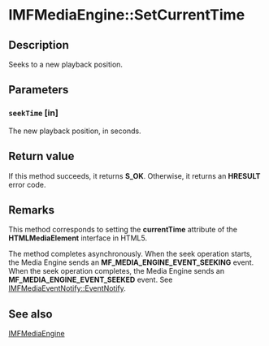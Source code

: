 # IMFMediaEngine::SetCurrentTime

## Description

Seeks to a new playback position.

## Parameters

### `seekTime` [in]

The new playback position, in seconds.

## Return value

If this method succeeds, it returns **S_OK**. Otherwise, it returns an **HRESULT** error code.

## Remarks

This method corresponds to setting the **currentTime** attribute of the **HTMLMediaElement** interface in HTML5.

The method completes asynchronously. When the seek operation starts, the Media Engine sends an **MF_MEDIA_ENGINE_EVENT_SEEKING** event. When the seek operation completes, the Media Engine sends an **MF_MEDIA_ENGINE_EVENT_SEEKED** event. See [IMFMediaEventNotify::EventNotify](https://learn.microsoft.com/windows/desktop/api/mfmediaengine/nf-mfmediaengine-imfmediaenginenotify-eventnotify).

## See also

[IMFMediaEngine](https://learn.microsoft.com/windows/desktop/api/mfmediaengine/nn-mfmediaengine-imfmediaengine)